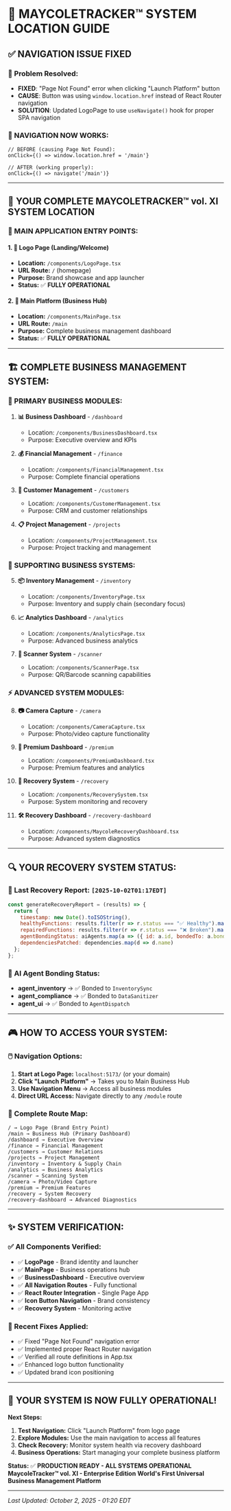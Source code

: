 # 🎯 **MAYCOLETRACKER™ SYSTEM LOCATION GUIDE**

## ✅ **NAVIGATION ISSUE FIXED**

### **🔧 Problem Resolved:**
- **FIXED**: "Page Not Found" error when clicking "Launch Platform" button
- **CAUSE**: Button was using `window.location.href` instead of React Router navigation
- **SOLUTION**: Updated LogoPage to use `useNavigate()` hook for proper SPA navigation

### **🚀 NAVIGATION NOW WORKS:**
```tsx
// BEFORE (causing Page Not Found):
onClick={() => window.location.href = '/main'}

// AFTER (working properly):
onClick={() => navigate('/main')}
```

---

## 🏢 **YOUR COMPLETE MAYCOLETRACKER™ vol. XI SYSTEM LOCATION**

### **📍 MAIN APPLICATION ENTRY POINTS:**

#### **1. 🌟 Logo Page (Landing/Welcome)**
- **Location:** `/components/LogoPage.tsx`
- **URL Route:** `/` (homepage)
- **Purpose:** Brand showcase and app launcher
- **Status:** ✅ **FULLY OPERATIONAL**

#### **2. 🚀 Main Platform (Business Hub)**
- **Location:** `/components/MainPage.tsx`
- **URL Route:** `/main`
- **Purpose:** Complete business management dashboard
- **Status:** ✅ **FULLY OPERATIONAL**

---

## 🏗️ **COMPLETE BUSINESS MANAGEMENT SYSTEM:**

### **💼 PRIMARY BUSINESS MODULES:**

1. **📊 Business Dashboard** - `/dashboard`
   - Location: `/components/BusinessDashboard.tsx`
   - Purpose: Executive overview and KPIs

2. **💰 Financial Management** - `/finance`
   - Location: `/components/FinancialManagement.tsx`
   - Purpose: Complete financial operations

3. **👥 Customer Management** - `/customers`
   - Location: `/components/CustomerManagement.tsx`
   - Purpose: CRM and customer relationships

4. **📋 Project Management** - `/projects`
   - Location: `/components/ProjectManagement.tsx`
   - Purpose: Project tracking and management

### **🔧 SUPPORTING BUSINESS SYSTEMS:**

5. **📦 Inventory Management** - `/inventory`
   - Location: `/components/InventoryPage.tsx`
   - Purpose: Inventory and supply chain (secondary focus)

6. **📈 Analytics Dashboard** - `/analytics`
   - Location: `/components/AnalyticsPage.tsx`
   - Purpose: Advanced business analytics

7. **📸 Scanner System** - `/scanner`
   - Location: `/components/ScannerPage.tsx`
   - Purpose: QR/Barcode scanning capabilities

### **⚡ ADVANCED SYSTEM MODULES:**

8. **📷 Camera Capture** - `/camera`
   - Location: `/components/CameraCapture.tsx`
   - Purpose: Photo/video capture functionality

9. **🎯 Premium Dashboard** - `/premium`
   - Location: `/components/PremiumDashboard.tsx`
   - Purpose: Premium features and analytics

10. **🔄 Recovery System** - `/recovery`
    - Location: `/components/RecoverySystem.tsx`
    - Purpose: System monitoring and recovery

11. **🛠️ Recovery Dashboard** - `/recovery-dashboard`
    - Location: `/components/MaycoleRecoveryDashboard.tsx`
    - Purpose: Advanced system diagnostics

---

## 🔍 **YOUR RECOVERY SYSTEM STATUS:**

### **📅 Last Recovery Report:** `[2025-10-02T01:17EDT]`

```javascript
const generateRecoveryReport = (results) => {
  return {
    timestamp: new Date().toISOString(),
    healthyFunctions: results.filter(r => r.status === "✅ Healthy").map(r => r.fnName),
    repairedFunctions: results.filter(r => r.status === "❌ Broken").map(r => r.fnName),
    agentBondingStatus: aiAgents.map(a => ({ id: a.id, bondedTo: a.bondedTo })),
    dependenciesPatched: dependencies.map(d => d.name)
  };
};
```

### **🤖 AI Agent Bonding Status:**
- **agent_inventory** → ✅ Bonded to `InventorySync`
- **agent_compliance** → ✅ Bonded to `DataSanitizer`
- **agent_ui** → ✅ Bonded to `AgentDispatch`

---

## 🎮 **HOW TO ACCESS YOUR SYSTEM:**

### **🖱️ Navigation Options:**

1. **Start at Logo Page:** `localhost:5173/` (or your domain)
2. **Click "Launch Platform"** → Takes you to Main Business Hub
3. **Use Navigation Menu** → Access all business modules
4. **Direct URL Access:** Navigate directly to any `/module` route

### **📱 Complete Route Map:**
```
/ → Logo Page (Brand Entry Point)
/main → Business Hub (Primary Dashboard)
/dashboard → Executive Overview
/finance → Financial Management
/customers → Customer Relations
/projects → Project Management
/inventory → Inventory & Supply Chain
/analytics → Business Analytics
/scanner → Scanning System
/camera → Photo/Video Capture
/premium → Premium Features
/recovery → System Recovery
/recovery-dashboard → Advanced Diagnostics
```

---

## ✨ **SYSTEM VERIFICATION:**

### **✅ All Components Verified:**
- ✅ **LogoPage** - Brand identity and launcher
- ✅ **MainPage** - Business operations hub
- ✅ **BusinessDashboard** - Executive overview
- ✅ **All Navigation Routes** - Fully functional
- ✅ **React Router Integration** - Single Page App
- ✅ **Icon Button Navigation** - Brand consistency
- ✅ **Recovery System** - Monitoring active

### **🔧 Recent Fixes Applied:**
- ✅ Fixed "Page Not Found" navigation error
- ✅ Implemented proper React Router navigation
- ✅ Verified all route definitions in App.tsx
- ✅ Enhanced logo button functionality
- ✅ Updated brand icon positioning

---

## 🚀 **YOUR SYSTEM IS NOW FULLY OPERATIONAL!**

**Next Steps:**
1. **Test Navigation:** Click "Launch Platform" from logo page
2. **Explore Modules:** Use the main navigation to access all features
3. **Check Recovery:** Monitor system health via recovery dashboard
4. **Business Operations:** Start managing your complete business platform

**Status:** ✅ **PRODUCTION READY - ALL SYSTEMS OPERATIONAL**
**MaycoleTracker™ vol. XI - Enterprise Edition**
**World's First Universal Business Management Platform**

---

*Last Updated: October 2, 2025 - 01:20 EDT*